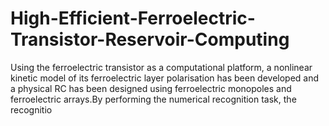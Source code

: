 # High-Efficient-Ferroelectric-Transistor-Reservoir-Computing
Using the ferroelectric transistor as a computational platform, a nonlinear kinetic model of its ferroelectric layer polarisation has been developed and a physical RC has been designed using ferroelectric monopoles and ferroelectric arrays.By performing the numerical recognition task, the recognitio
